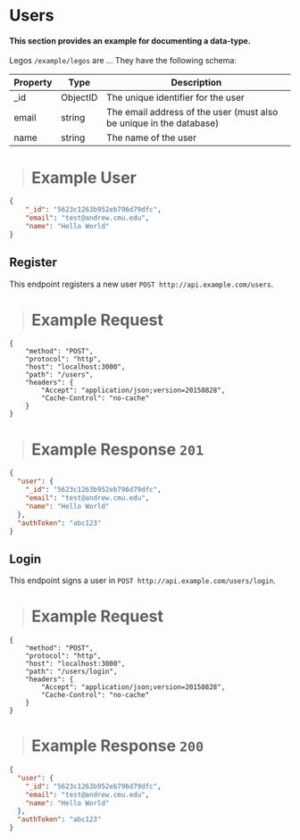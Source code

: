 # Users

#### This section provides an example for documenting a data-type.

Legos `/example/legos` are ... They have the following schema:

Property | Type | Description
---- | ---- | -----------
_id | ObjectID | The unique identifier for the user
email | string | The email address of the user (must also be unique in the database)
name | string | The name of the user

> # Example User

```json
{
    "_id": "5623c1263b952eb796d79dfc",
    "email": "test@andrew.cmu.edu",
    "name": "Hello World"
}
```

## Register

This endpoint registers a new user `POST http://api.example.com/users`.

> # Example Request

```endpoint
{
    "method": "POST",
    "protocol": "http",
    "host": "localhost:3000",
    "path": "/users",
    "headers": {
        "Accept": "application/json;version=20150828",
        "Cache-Control": "no-cache"
    }
}
```

> # Example Response `201`

```json
{
  "user": {
    "_id": "5623c1263b952eb796d79dfc",
    "email": "test@andrew.cmu.edu",
    "name": "Hello World"
  },
  "authToken": "abc123"
}
```

## Login

This endpoint signs a user in `POST http://api.example.com/users/login`.

> # Example Request

```endpoint
{
    "method": "POST",
    "protocol": "http",
    "host": "localhost:3000",
    "path": "/users/login",
    "headers": {
        "Accept": "application/json;version=20150828",
        "Cache-Control": "no-cache"
    }
}
```

> # Example Response `200`

```json
{
  "user": {
    "_id": "5623c1263b952eb796d79dfc",
    "email": "test@andrew.cmu.edu",
    "name": "Hello World"
  },
  "authToken": "abc123"
}
```
